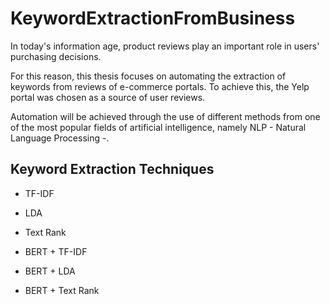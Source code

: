 # KeywordExtractionFromBusiness


In today's information age, product reviews play an important role in users' purchasing decisions. 

For this reason, this thesis focuses on automating the extraction of keywords from reviews of e-commerce portals. To achieve this, the Yelp portal was chosen as a source of user reviews. 

Automation will be achieved through the use of different methods from one of the most popular fields of artificial intelligence, namely NLP - Natural Language Processing -.

## Keyword Extraction Techniques

* TF-IDF
* LDA
* Text Rank

* BERT + TF-IDF
* BERT + LDA
* BERT + Text Rank
